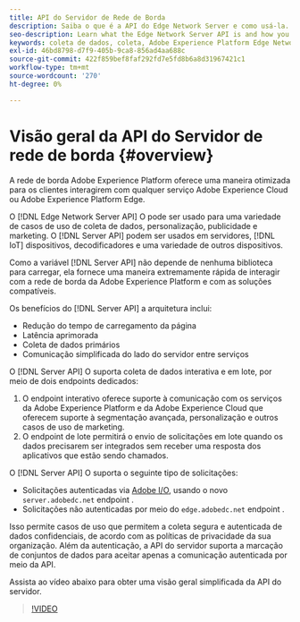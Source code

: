 ```yaml
---
title: API do Servidor de Rede de Borda
description: Saiba o que é a API do Edge Network Server e como usá-la.
seo-description: Learn what the Edge Network Server API is and how you can use it.
keywords: coleta de dados, coleta, Adobe Experience Platform Edge Network, api do servidor;
exl-id: 46bd8798-d7f9-405b-9ca8-856ad4aa688c
source-git-commit: 422f859bef8faf292fd7e5fd8b6a8d31967421c1
workflow-type: tm+mt
source-wordcount: '270'
ht-degree: 0%

---
```


# Visão geral da API do Servidor de rede de borda {#overview}

A rede de borda Adobe Experience Platform oferece uma maneira otimizada para os clientes interagirem com qualquer serviço Adobe Experience Cloud ou Adobe Experience Platform Edge.

O [!DNL Edge Network Server API] O pode ser usado para uma variedade de casos de uso de coleta de dados, personalização, publicidade e marketing. O [!DNL Server API] podem ser usados em servidores, [!DNL IoT] dispositivos, decodificadores e uma variedade de outros dispositivos.

Como a variável [!DNL Server API] não depende de nenhuma biblioteca para carregar, ela fornece uma maneira extremamente rápida de interagir com a rede de borda da Adobe Experience Platform e com as soluções compatíveis.

Os benefícios do [!DNL Server API] a arquitetura inclui:

* Redução do tempo de carregamento da página
* Latência aprimorada
* Coleta de dados primários
* Comunicação simplificada do lado do servidor entre serviços

O [!DNL Server API] O suporta coleta de dados interativa e em lote, por meio de dois endpoints dedicados:

1. O endpoint interativo oferece suporte à comunicação com os serviços da Adobe Experience Platform e da Adobe Experience Cloud que oferecem suporte à segmentação avançada, personalização e outros casos de uso de marketing.
2. O endpoint de lote permitirá o envio de solicitações em lote quando os dados precisarem ser integrados sem receber uma resposta dos aplicativos que estão sendo chamados.

O [!DNL Server API] O suporta o seguinte tipo de solicitações:

* Solicitações autenticadas via [Adobe I/O](https://developer.adobe.com/), usando o novo `server.adobedc.net` endpoint .
* Solicitações não autenticadas por meio do `edge.adobedc.net` endpoint .

Isso permite casos de uso que permitem a coleta segura e autenticada de dados confidenciais, de acordo com as políticas de privacidade da sua organização. Além da autenticação, a API do servidor suporta a marcação de conjuntos de dados para aceitar apenas a comunicação autenticada por meio da API.

Assista ao vídeo abaixo para obter uma visão geral simplificada da API do servidor.

>[!VIDEO](https://video.tv.adobe.com/v/341448/)
